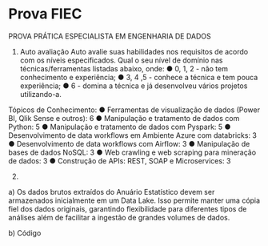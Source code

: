 # Prova FIEC
PROVA PRÁTICA ESPECIALISTA EM ENGENHARIA DE DADOS 

1) Auto avaliação
Auto avalie suas habilidades nos requisitos de acordo com os níveis especificados.
Qual o seu nível de domínio nas técnicas/ferramentas listadas abaixo, onde:
● 0, 1, 2 - não tem conhecimento e experiência;
● 3, 4 ,5 - conhece a técnica e tem pouca experiência;
● 6 - domina a técnica e já desenvolveu vários projetos utilizando-a.

Tópicos de Conhecimento:
● Ferramentas de visualização de dados (Power BI, Qlik Sense e outros): 6
● Manipulação e tratamento de dados com Python: 5
● Manipulação e tratamento de dados com Pyspark: 5
● Desenvolvimento de data workflows em Ambiente Azure com databricks: 3
● Desenvolvimento de data workflows com Airflow: 3
● Manipulação de bases de dados NoSQL: 3
● Web crawling e web scraping para mineração de dados: 3
● Construção de APIs: REST, SOAP e Microservices: 3


2)
a) Os dados brutos extraídos do Anuário Estatístico devem ser armazenados inicialmente em um Data Lake. 
Isso permite manter uma cópia fiel dos dados originais, garantindo flexibilidade para diferentes tipos de análises além de facilitar a ingestão de grandes volumes de dados.

b) Código

